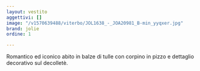 ```yaml
---
layout: vestito
aggettivi: []
image: "/v1570639488/viterbo/JOL1638_-_JOA20981_B-min_yyqxer.jpg"
brand: jolie
ordine: 1

---
```

Romantico ed iconico abito in balze di tulle con corpino in pizzo e dettaglio decorativo sul decolletè.